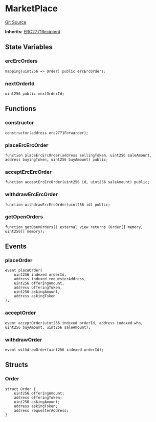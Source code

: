 # MarketPlace
[Git Source](https://github.com/bob-collective/bob/blob/master/src/swap/Marketplace.sol)

**Inherits:**
[ERC2771Recipient](../../ERC2771/ERC2771Recipient.sol/abstract.ERC2771Recipient.md)


## State Variables
### ercErcOrders

```solidity
mapping(uint256 => Order) public ercErcOrders;
```


### nextOrderId

```solidity
uint256 public nextOrderId;
```


## Functions
### constructor


```solidity
constructor(address erc2771Forwarder);
```

### placeErcErcOrder


```solidity
function placeErcErcOrder(address sellingToken, uint256 saleAmount, address buyingToken, uint256 buyAmount) public;
```

### acceptErcErcOrder


```solidity
function acceptErcErcOrder(uint256 id, uint256 saleAmount) public;
```

### withdrawErcErcOrder


```solidity
function withdrawErcErcOrder(uint256 id) public;
```

### getOpenOrders


```solidity
function getOpenOrders() external view returns (Order[] memory, uint256[] memory);
```

## Events
### placeOrder

```solidity
event placeOrder(
    uint256 indexed orderId,
    address indexed requesterAddress,
    uint256 offeringAmount,
    address offeringToken,
    uint256 askingAmount,
    address askingToken
);
```

### acceptOrder

```solidity
event acceptOrder(uint256 indexed orderId, address indexed who, uint256 buyAmount, uint256 saleAmount);
```

### withdrawOrder

```solidity
event withdrawOrder(uint256 indexed orderId);
```

## Structs
### Order

```solidity
struct Order {
    uint256 offeringAmount;
    address offeringToken;
    uint256 askingAmount;
    address askingToken;
    address requesterAddress;
}
```

